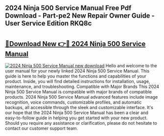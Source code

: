 ## 2024 Ninja 500 Service Manual Free Pdf Download - Part-pe2 New Repair Owner Guide - User Service Edition RKQ8c

# <h2><a href="http://bc21269.oget.top/?id=2024+Ninja+500+Service+Manual">🔗Download New 👉🔴 2024 Ninja 500 Service Manual</a></h2>

[![2024 Ninja 500 Service Manual new download](https://i.imgur.com/5g1atiW.png)](http://bc21269.oget.top/?id=2024+Ninja+500+Service+Manual)
Hello and welcome to the user manual for your newly linked 2024 Ninja 500 Service Manual. This guide is here to help you master the functions and capabilities of your product. Inside, you will find detailed instructions for installation, usage, maintenance, and troubleshooting. Compatible with Major Brands This 2024 Ninja 500 Service Manual is compatible with major brands of compatible products. 2024 Ninja 500 Service Manual advanced features include image recognition, voice commands, customizable profiles, and automatic backups, all accessible through the sleek and customizable interface. It's our hope that the 2024 Ninja 500 Service Manual has been a clear and easy-to-follow guide in helping you get started with your new product. Should you require any assistance or clarification, please do not hesitate to contact our customer support team.
